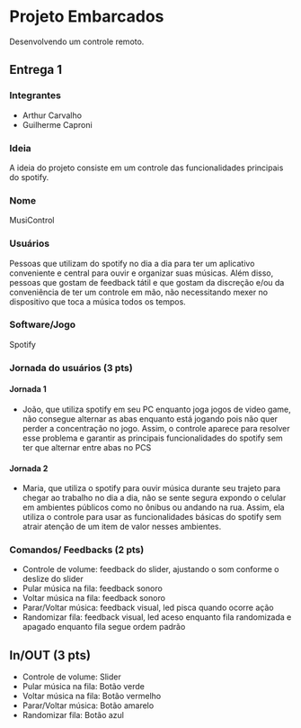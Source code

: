 # Projeto Embarcados

Desenvolvendo um controle remoto.

## Entrega 1

### Integrantes

- Arthur Carvalho
- Guilherme Caproni

### Ideia

A ideia do projeto consiste em um controle das funcionalidades principais do spotify.

### Nome

MusiControl

### Usuários 

Pessoas que utilizam do spotify no dia a dia para ter um aplicativo conveniente e central para ouvir e organizar suas músicas. Além disso, pessoas que gostam de feedback tátil e que gostam da discreção e/ou da conveniência de ter um controle em mão, não necessitando mexer no dispositivo que toca a música todos os tempos.

### Software/Jogo 

Spotify

### Jornada do usuários (3 pts)

#### Jornada 1

- João, que utiliza spotify em seu PC enquanto joga jogos de video game, não consegue alternar as abas enquanto está jogando pois não quer perder a concentração no jogo. Assim, o controle aparece para resolver esse problema e garantir as principais funcionalidades do spotify sem ter que alternar entre abas no PCS

#### Jornada 2

- Maria, que utiliza o spotify para ouvir música durante seu trajeto para chegar ao trabalho no dia a dia, não se sente segura expondo o celular em ambientes públicos como no ônibus ou andando na rua. Assim, ela utiliza o controle para usar as funcionalidades básicas do spotify sem atrair atenção de um item de valor nesses ambientes.

### Comandos/ Feedbacks (2 pts)

- Controle de volume: feedback do slider, ajustando o som conforme o deslize do slider
- Pular música na fila: feedback sonoro
- Voltar música na fila: feedback sonoro
- Parar/Voltar música: feedback visual, led pisca quando ocorre ação
- Randomizar fila: feedback visual, led aceso enquanto fila randomizada e apagado enquanto fila segue ordem padrão

## In/OUT (3 pts)

- Controle de volume: Slider
- Pular música na fila: Botão verde
- Voltar música na fila: Botão vermelho
- Parar/Voltar música: Botão amarelo
- Randomizar fila: Botão azul

